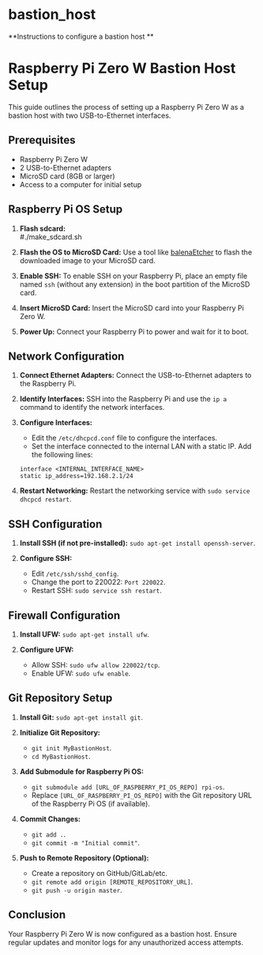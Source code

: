 # bastion_host

**Instructions to configure a bastion host
**

# Raspberry Pi Zero W Bastion Host Setup

This guide outlines the process of setting up a Raspberry Pi Zero W as a bastion host with two USB-to-Ethernet interfaces.

## Prerequisites

- Raspberry Pi Zero W
- 2 USB-to-Ethernet adapters
- MicroSD card (8GB or larger)
- Access to a computer for initial setup

## Raspberry Pi OS Setup

1. **Flash sdcard:**
<br>\#./make_sdcard.sh




2. **Flash the OS to MicroSD Card:** Use a tool like [balenaEtcher](https://www.balena.io/etcher/) to flash the downloaded image to your MicroSD card.

3. **Enable SSH:** To enable SSH on your Raspberry Pi, place an empty file named `ssh` (without any extension) in the boot partition of the MicroSD card.

4. **Insert MicroSD Card:** Insert the MicroSD card into your Raspberry Pi Zero W.

5. **Power Up:** Connect your Raspberry Pi to power and wait for it to boot.

## Network Configuration

1. **Connect Ethernet Adapters:** Connect the USB-to-Ethernet adapters to the Raspberry Pi.

2. **Identify Interfaces:** SSH into the Raspberry Pi and use the `ip a` command to identify the network interfaces.

3. **Configure Interfaces:**
    - Edit the `/etc/dhcpcd.conf` file to configure the interfaces.
    - Set the interface connected to the internal LAN with a static IP. Add the following lines:

    ```
    interface <INTERNAL_INTERFACE_NAME>
    static ip_address=192.168.2.1/24
    ```

4. **Restart Networking:** Restart the networking service with `sudo service dhcpcd restart`.

## SSH Configuration

1. **Install SSH (if not pre-installed):** `sudo apt-get install openssh-server`.

2. **Configure SSH:**
    - Edit `/etc/ssh/sshd_config`.
    - Change the port to 220022: `Port 220022`.
    - Restart SSH: `sudo service ssh restart`.

## Firewall Configuration

1. **Install UFW:** `sudo apt-get install ufw`.

2. **Configure UFW:**
    - Allow SSH: `sudo ufw allow 220022/tcp`.
    - Enable UFW: `sudo ufw enable`.

## Git Repository Setup

1. **Install Git:** `sudo apt-get install git`.

2. **Initialize Git Repository:**
    - `git init MyBastionHost`.
    - `cd MyBastionHost`.

3. **Add Submodule for Raspberry Pi OS:**
    - `git submodule add [URL_OF_RASPBERRY_PI_OS_REPO] rpi-os`.
    - Replace `[URL_OF_RASPBERRY_PI_OS_REPO]` with the Git repository URL of the Raspberry Pi OS (if available).

4. **Commit Changes:**
    - `git add .`.
    - `git commit -m "Initial commit"`.

5. **Push to Remote Repository (Optional):**
    - Create a repository on GitHub/GitLab/etc.
    - `git remote add origin [REMOTE_REPOSITORY_URL]`.
    - `git push -u origin master`.

## Conclusion

Your Raspberry Pi Zero W is now configured as a bastion host. Ensure regular updates and monitor logs for any unauthorized access attempts.

